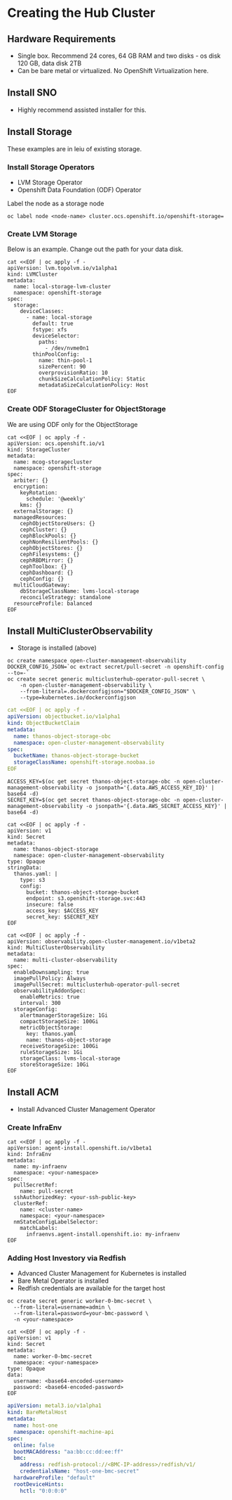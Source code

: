 # Creating the Hub Cluster

## Hardware Requirements
* Single box. Recommend 24 cores, 64 GB RAM and two disks - os disk 120 GB, data disk 2TB
* Can be bare metal or virtualized. No OpenShift Virtualization here. 

## Install SNO
* Highly recommend assisted installer for this. 

## Install Storage

These examples are in leiu of existing storage. 

### Install Storage Operators
* LVM Storage Operator
* Openshift Data Foundation (ODF) Operator  

Label the node as a storage node  
```shell
oc label node <node-name> cluster.ocs.openshift.io/openshift-storage=
```

### Create LVM Storage

Below is an example. Change out the path for your data disk. 
```shell
cat <<EOF | oc apply -f -
apiVersion: lvm.topolvm.io/v1alpha1
kind: LVMCluster
metadata:
  name: local-storage-lvm-cluster
  namespace: openshift-storage
spec:
  storage:
    deviceClasses:
      - name: local-storage
        default: true
        fstype: xfs
        deviceSelector:
          paths:
            - /dev/nvme0n1
        thinPoolConfig:
          name: thin-pool-1
          sizePercent: 90
          overprovisionRatio: 10
          chunkSizeCalculationPolicy: Static
          metadataSizeCalculationPolicy: Host
EOF
```

### Create ODF StorageCluster for ObjectStorage

We are using ODF only for the ObjectStorage
```shell
cat <<EOF | oc apply -f -
apiVersion: ocs.openshift.io/v1
kind: StorageCluster
metadata:
  name: mcog-storagecluster
  namespace: openshift-storage
spec:
  arbiter: {}
  encryption:
    keyRotation:
      schedule: '@weekly'
    kms: {}
  externalStorage: {}
  managedResources:
    cephObjectStoreUsers: {}
    cephCluster: {}
    cephBlockPools: {}
    cephNonResilientPools: {}
    cephObjectStores: {}
    cephFilesystems: {}
    cephRBDMirror: {}
    cephToolbox: {}
    cephDashboard: {}
    cephConfig: {}
  multiCloudGateway:
    dbStorageClassName: lvms-local-storage
    reconcileStrategy: standalone
  resourceProfile: balanced
EOF
```

## Install MultiClusterObservability

* Storage is installed (above)

```shell
oc create namespace open-cluster-management-observability
DOCKER_CONFIG_JSON=`oc extract secret/pull-secret -n openshift-config --to=-`
oc create secret generic multiclusterhub-operator-pull-secret \
    -n open-cluster-management-observability \
    --from-literal=.dockerconfigjson="$DOCKER_CONFIG_JSON" \
    --type=kubernetes.io/dockerconfigjson
```

```yaml
cat <<EOF | oc apply -f -
apiVersion: objectbucket.io/v1alpha1
kind: ObjectBucketClaim
metadata:
  name: thanos-object-storage-obc
  namespace: open-cluster-management-observability
spec:
  bucketName: thanos-object-storage-bucket
  storageClassName: openshift-storage.noobaa.io
EOF
```

```shell
ACCESS_KEY=$(oc get secret thanos-object-storage-obc -n open-cluster-management-observability -o jsonpath='{.data.AWS_ACCESS_KEY_ID}' | base64 -d)
SECRET_KEY=$(oc get secret thanos-object-storage-obc -n open-cluster-management-observability -o jsonpath='{.data.AWS_SECRET_ACCESS_KEY}' | base64 -d)
```

```shell
cat <<EOF | oc apply -f -
apiVersion: v1
kind: Secret
metadata:
  name: thanos-object-storage
  namespace: open-cluster-management-observability
type: Opaque
stringData:
  thanos.yaml: |
    type: s3
    config:
      bucket: thanos-object-storage-bucket
      endpoint: s3.openshift-storage.svc:443
      insecure: false
      access_key: $ACCESS_KEY
      secret_key: $SECRET_KEY
EOF
```

```shell
cat <<EOF | oc apply -f -
apiVersion: observability.open-cluster-management.io/v1beta2
kind: MultiClusterObservability
metadata:
  name: multi-cluster-observability
spec:
  enableDownsampling: true
  imagePullPolicy: Always
  imagePullSecret: multiclusterhub-operator-pull-secret
  observabilityAddonSpec:
    enableMetrics: true
    interval: 300
  storageConfig:
    alertmanagerStorageSize: 1Gi
    compactStorageSize: 100Gi
    metricObjectStorage:
      key: thanos.yaml
      name: thanos-object-storage
    receiveStorageSize: 100Gi
    ruleStorageSize: 1Gi
    storageClass: lvms-local-storage
    storeStorageSize: 10Gi
EOF
```

## Install ACM
* Install Advanced Cluster Management Operator

### Create InfraEnv

```shell
cat <<EOF | oc apply -f -
apiVersion: agent-install.openshift.io/v1beta1
kind: InfraEnv
metadata:
  name: my-infraenv
  namespace: <your-namespace>
spec:
  pullSecretRef:
    name: pull-secret
  sshAuthorizedKey: <your-ssh-public-key>
  clusterRef:
    name: <cluster-name>
    namespace: <your-namespace>
  nmStateConfigLabelSelector:
    matchLabels:
      infraenvs.agent-install.openshift.io: my-infraenv
EOF
```

### Adding Host Investory via Redfish

* Advanced Cluster Management for Kubernetes is installed
* Bare Metal Operator is installed
* Redfish credentials are available for the target host

```shell
oc create secret generic worker-0-bmc-secret \
  --from-literal=username=admin \
  --from-literal=password=your-bmc-password \
  -n <your-namespace>
```

```shell
cat <<EOF | oc apply -f -
apiVersion: v1
kind: Secret
metadata:
  name: worker-0-bmc-secret
  namespace: <your-namespace>
type: Opaque
data:
  username: <base64-encoded-username>
  password: <base64-encoded-password>
EOF
```


```yaml
apiVersion: metal3.io/v1alpha1
kind: BareMetalHost
metadata:
  name: host-one
  namespace: openshift-machine-api
spec:
  online: false
  bootMACAddress: "aa:bb:cc:dd:ee:ff"
  bmc:
    address: redfish-protocol://<BMC-IP-address>/redfish/v1/
    credentialsName: "host-one-bmc-secret"
  hardwareProfile: "default"
  rootDeviceHints:
    hctl: "0:0:0:0"
```